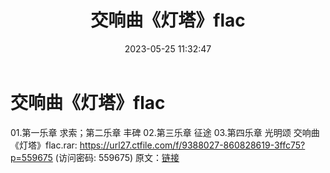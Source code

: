 ﻿---
title: 交响曲《灯塔》flac
date: 2023-05-25 11:32:47
categories: 古典音乐、新世纪、纯音雅乐
tags: 纯音雅乐
---
# 交响曲《灯塔》flac

01.第一乐章 求索；第二乐章 丰碑
02.第三乐章 征途
03.第四乐章 光明颂
交响曲《灯塔》flac.rar: https://url27.ctfile.com/f/9388027-860828619-3ffc75?p=559675
(访问密码: 559675)
原文：[链接](https://blog.sina.com.cn/s/blog_1647c7e760103121b.html)